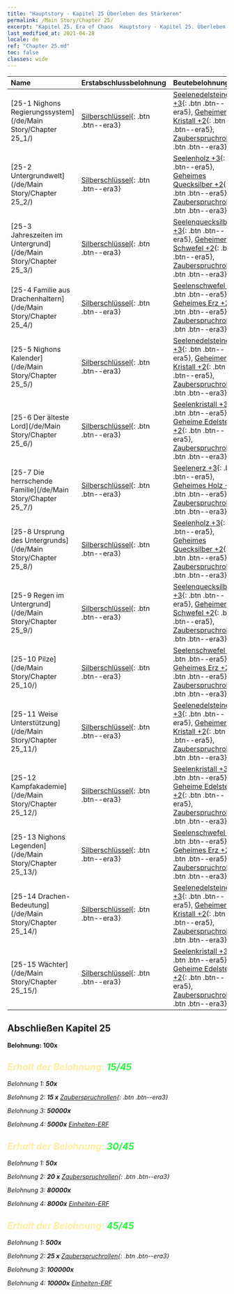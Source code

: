 ```yaml
---
title: "Hauptstory - Kapitel 25 Überleben des Stärkeren"
permalink: /Main Story/Chapter 25/
excerpt: "Kapitel 25. Era of Chaos  Hauptstory - Kapitel 25. Überleben des Stärkeren"
last_modified_at: 2021-04-28
locale: de
ref: "Chapter 25.md"
toc: false
classes: wide
---
```


  | Name |  Erstabschlussbelohnung | Beutebelohnung |
  |:------------|:------------|:------------| 
  | [25-1 Nighons Regierungssystem](/de/Main Story/Chapter 25_1/) | [Silberschlüssel](/ItemsDE/con_693/){: .btn .btn--era3} | [Seelenedelsteine +3](/ItemsDE/mat_86/){: .btn .btn--era5}, [Geheimer Kristall +2](/ItemsDE/mat_80/){: .btn .btn--era5}, [Zauberspruchrollen](/ItemsDE/con_694/){: .btn .btn--era3} |
  | [25-2 Untergrundwelt](/de/Main Story/Chapter 25_2/) | [Silberschlüssel](/ItemsDE/con_693/){: .btn .btn--era3} | [Seelenholz +3](/ItemsDE/mat_83/){: .btn .btn--era5}, [Geheimes Quecksilber +2](/ItemsDE/mat_77/){: .btn .btn--era5}, [Zauberspruchrollen](/ItemsDE/con_694/){: .btn .btn--era3} |
  | [25-3 Jahreszeiten im Untergrund](/de/Main Story/Chapter 25_3/) | [Silberschlüssel](/ItemsDE/con_693/){: .btn .btn--era3} | [Seelenquecksilber +3](/ItemsDE/mat_84/){: .btn .btn--era5}, [Geheimer Schwefel +2](/ItemsDE/mat_78/){: .btn .btn--era5}, [Zauberspruchrollen](/ItemsDE/con_694/){: .btn .btn--era3} |
  | [25-4 Familie aus Drachenhaltern](/de/Main Story/Chapter 25_4/) | [Silberschlüssel](/ItemsDE/con_693/){: .btn .btn--era3} | [Seelenschwefel +3](/ItemsDE/mat_85/){: .btn .btn--era5}, [Geheimes Erz +2](/ItemsDE/mat_75/){: .btn .btn--era5}, [Zauberspruchrollen](/ItemsDE/con_694/){: .btn .btn--era3} |
  | [25-5 Nighons Kalender](/de/Main Story/Chapter 25_5/) | [Silberschlüssel](/ItemsDE/con_693/){: .btn .btn--era3} | [Seelenedelsteine +3](/ItemsDE/mat_86/){: .btn .btn--era5}, [Geheimer Kristall +2](/ItemsDE/mat_80/){: .btn .btn--era5}, [Zauberspruchrollen](/ItemsDE/con_694/){: .btn .btn--era3} |
  | [25-6 Der älteste Lord](/de/Main Story/Chapter 25_6/) | [Silberschlüssel](/ItemsDE/con_693/){: .btn .btn--era3} | [Seelenkristall +3](/ItemsDE/mat_87/){: .btn .btn--era5}, [Geheime Edelsteine +2](/ItemsDE/mat_79/){: .btn .btn--era5}, [Zauberspruchrollen](/ItemsDE/con_694/){: .btn .btn--era3} |
  | [25-7 Die herrschende Familie](/de/Main Story/Chapter 25_7/) | [Silberschlüssel](/ItemsDE/con_693/){: .btn .btn--era3} | [Seelenerz +3](/ItemsDE/mat_82/){: .btn .btn--era5}, [Geheimes Holz +2](/ItemsDE/mat_76/){: .btn .btn--era5}, [Zauberspruchrollen](/ItemsDE/con_694/){: .btn .btn--era3} |
  | [25-8 Ursprung des Untergrunds](/de/Main Story/Chapter 25_8/) | [Silberschlüssel](/ItemsDE/con_693/){: .btn .btn--era3} | [Seelenholz +3](/ItemsDE/mat_83/){: .btn .btn--era5}, [Geheimes Quecksilber +2](/ItemsDE/mat_77/){: .btn .btn--era5}, [Zauberspruchrollen](/ItemsDE/con_694/){: .btn .btn--era3} |
  | [25-9 Regen im Untergrund](/de/Main Story/Chapter 25_9/) | [Silberschlüssel](/ItemsDE/con_693/){: .btn .btn--era3} | [Seelenquecksilber +3](/ItemsDE/mat_84/){: .btn .btn--era5}, [Geheimer Schwefel +2](/ItemsDE/mat_78/){: .btn .btn--era5}, [Zauberspruchrollen](/ItemsDE/con_694/){: .btn .btn--era3} |
  | [25-10 Pilze](/de/Main Story/Chapter 25_10/) | [Silberschlüssel](/ItemsDE/con_693/){: .btn .btn--era3} | [Seelenschwefel +3](/ItemsDE/mat_85/){: .btn .btn--era5}, [Geheimes Erz +2](/ItemsDE/mat_75/){: .btn .btn--era5}, [Zauberspruchrollen](/ItemsDE/con_694/){: .btn .btn--era3} |
  | [25-11 Weise Unterstützung](/de/Main Story/Chapter 25_11/) | [Silberschlüssel](/ItemsDE/con_693/){: .btn .btn--era3} | [Seelenedelsteine +3](/ItemsDE/mat_86/){: .btn .btn--era5}, [Geheimer Kristall +2](/ItemsDE/mat_80/){: .btn .btn--era5}, [Zauberspruchrollen](/ItemsDE/con_694/){: .btn .btn--era3} |
  | [25-12 Kampfakademie](/de/Main Story/Chapter 25_12/) | [Silberschlüssel](/ItemsDE/con_693/){: .btn .btn--era3} | [Seelenkristall +3](/ItemsDE/mat_87/){: .btn .btn--era5}, [Geheime Edelsteine +2](/ItemsDE/mat_79/){: .btn .btn--era5}, [Zauberspruchrollen](/ItemsDE/con_694/){: .btn .btn--era3} |
  | [25-13 Nighons Legenden](/de/Main Story/Chapter 25_13/) | [Silberschlüssel](/ItemsDE/con_693/){: .btn .btn--era3} | [Seelenschwefel +3](/ItemsDE/mat_85/){: .btn .btn--era5}, [Geheimes Erz +2](/ItemsDE/mat_75/){: .btn .btn--era5}, [Zauberspruchrollen](/ItemsDE/con_694/){: .btn .btn--era3} |
  | [25-14 Drachen-Bedeutung](/de/Main Story/Chapter 25_14/) | [Silberschlüssel](/ItemsDE/con_693/){: .btn .btn--era3} | [Seelenedelsteine +3](/ItemsDE/mat_86/){: .btn .btn--era5}, [Geheimer Kristall +2](/ItemsDE/mat_80/){: .btn .btn--era5}, [Zauberspruchrollen](/ItemsDE/con_694/){: .btn .btn--era3} |
  | [25-15 Wächter](/de/Main Story/Chapter 25_15/) | [Silberschlüssel](/ItemsDE/con_693/){: .btn .btn--era3} | [Seelenkristall +3](/ItemsDE/mat_87/){: .btn .btn--era5}, [Geheime Edelsteine +2](/ItemsDE/mat_79/){: .btn .btn--era5}, [Zauberspruchrollen](/ItemsDE/con_694/){: .btn .btn--era3} |


## Abschließen Kapitel 25

 **Belohnung:**  **100x** <i class="fas fa-gem"/>



## <span style="color: #ffeea0">Erhalt der Belohnung: </span><span style="color: #27f73a">15/45</span>

 Belohnung 1:  **50x** <i class="fas fa-gem"/>

 Belohnung 2: **15 x** [Zauberspruchrollen](/ItemsDE/con_694/){: .btn .btn--era3}

 Belohnung 3:  **50000x** <i class="fas fa-coins"/>

 Belohnung 4:  **5000x** [Einheiten-ERF](/ItemsDE/con_902/)



## <span style="color: #ffeea0">Erhalt der Belohnung: </span><span style="color: #27f73a">30/45</span>

 Belohnung 1:  **50x** <i class="fas fa-gem"/>

 Belohnung 2: **20 x** [Zauberspruchrollen](/ItemsDE/con_694/){: .btn .btn--era3}

 Belohnung 3:  **80000x** <i class="fas fa-coins"/>

 Belohnung 4:  **8000x** [Einheiten-ERF](/ItemsDE/con_902/)



## <span style="color: #ffeea0">Erhalt der Belohnung: </span><span style="color: #27f73a">45/45</span>

 Belohnung 1:  **500x** <i class="fas fa-gem"/>

 Belohnung 2: **25 x** [Zauberspruchrollen](/ItemsDE/con_694/){: .btn .btn--era3}

 Belohnung 3:  **100000x** <i class="fas fa-coins"/>

 Belohnung 4:  **10000x** [Einheiten-ERF](/ItemsDE/con_902/)

